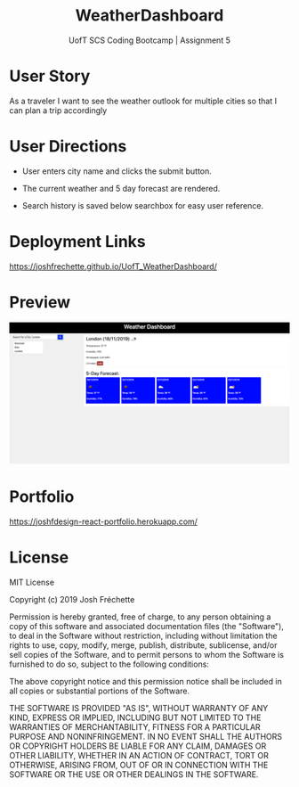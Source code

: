 <h1 align="center">WeatherDashboard</h1>
<p align="center">UofT SCS Coding Bootcamp | Assignment 5</p>

# User Story

As a traveler
I want to see the weather outlook for multiple cities
so that I can plan a trip accordingly

# User Directions

* User enters city name and clicks the submit button.

* The current weather and 5 day forecast are rendered.

* Search history is saved below searchbox for easy user reference.

# Deployment Links

https://joshfrechette.github.io/UofT_WeatherDashboard/

# Preview

![Weather Dashboard Image](assets/WDPreview.png)

# Portfolio

https://joshfdesign-react-portfolio.herokuapp.com/

# License

MIT License

Copyright (c) 2019 Josh Fréchette

Permission is hereby granted, free of charge, to any person obtaining a copy of this software and associated documentation files (the "Software"), to deal in the Software without restriction, including without limitation the rights to use, copy, modify, merge, publish, distribute, sublicense, and/or sell copies of the Software, and to permit persons to whom the Software is furnished to do so, subject to the following conditions:

The above copyright notice and this permission notice shall be included in all copies or substantial portions of the Software.

THE SOFTWARE IS PROVIDED "AS IS", WITHOUT WARRANTY OF ANY KIND, EXPRESS OR IMPLIED, INCLUDING BUT NOT LIMITED TO THE WARRANTIES OF MERCHANTABILITY, FITNESS FOR A PARTICULAR PURPOSE AND NONINFRINGEMENT. IN NO EVENT SHALL THE AUTHORS OR COPYRIGHT HOLDERS BE LIABLE FOR ANY CLAIM, DAMAGES OR OTHER LIABILITY, WHETHER IN AN ACTION OF CONTRACT, TORT OR OTHERWISE, ARISING FROM, OUT OF OR IN CONNECTION WITH THE SOFTWARE OR THE USE OR OTHER DEALINGS IN THE SOFTWARE.